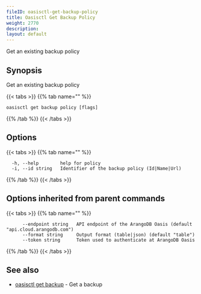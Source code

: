 ```yaml
---
fileID: oasisctl-get-backup-policy
title: Oasisctl Get Backup Policy
weight: 2770
description: 
layout: default
---
```

Get an existing backup policy

## Synopsis

Get an existing backup policy

{{< tabs >}}
{{% tab name="" %}}
```
oasisctl get backup policy [flags]
```
{{% /tab %}}
{{< /tabs >}}

## Options

{{< tabs >}}
{{% tab name="" %}}
```
  -h, --help        help for policy
  -i, --id string   Identifier of the backup policy (Id|Name|Url)
```
{{% /tab %}}
{{< /tabs >}}

## Options inherited from parent commands

{{< tabs >}}
{{% tab name="" %}}
```
      --endpoint string   API endpoint of the ArangoDB Oasis (default "api.cloud.arangodb.com")
      --format string     Output format (table|json) (default "table")
      --token string      Token used to authenticate at ArangoDB Oasis
```
{{% /tab %}}
{{< /tabs >}}

## See also

* [oasisctl get backup](oasisctl-get-backup)	 - Get a backup

